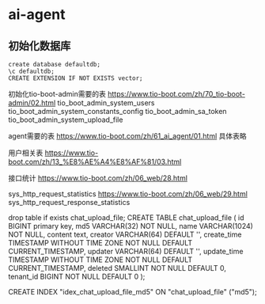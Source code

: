 # ai-agent

## 初始化数据库
```
create database defaultdb;
\c defaultdb;
CREATE EXTENSION IF NOT EXISTS vector;
```
初始化tio-boot-admin需要的表
https://www.tio-boot.com/zh/70_tio-boot-admin/02.html
tio_boot_admin_system_users
tio_boot_admin_system_constants_config
tio_boot_admin_sa_token
tio_boot_admin_system_upload_file

agent需要的表
https://www.tio-boot.com/zh/61_ai_agent/01.html
具体表略

用户相关表
https://www.tio-boot.com/zh/13_%E8%AE%A4%E8%AF%81/03.html

接口统计
https://www.tio-boot.com/zh/06_web/28.html

sys_http_request_statistics
https://www.tio-boot.com/zh/06_web/29.html
sys_http_request_response_statistics

drop table if exists chat_upload_file;
CREATE TABLE chat_upload_file (
  id BIGINT primary key,
  md5 VARCHAR(32) NOT NULL,
  name VARCHAR(1024) NOT NULL,
  content text,
  creator VARCHAR(64) DEFAULT '',
  create_time TIMESTAMP WITHOUT TIME ZONE NOT NULL DEFAULT CURRENT_TIMESTAMP,
  updater VARCHAR(64) DEFAULT '',
  update_time TIMESTAMP WITHOUT TIME ZONE NOT NULL DEFAULT CURRENT_TIMESTAMP,
  deleted SMALLINT NOT NULL DEFAULT 0,
  tenant_id BIGINT NOT NULL DEFAULT 0
);

CREATE INDEX "idex_chat_upload_file_md5" ON "chat_upload_file" ("md5");



